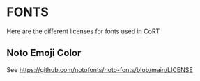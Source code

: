 # FONTS

Here are the different licenses for fonts used in CoRT

## Noto Emoji Color

See https://github.com/notofonts/noto-fonts/blob/main/LICENSE
